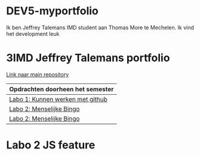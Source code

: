 # DEV5-myportfolio

Ik ben Jeffrey Talemans IMD student aan Thomas More te Mechelen.
Ik vind het development leuk

# 3IMD Jeffrey Talemans portfolio





[Link naar main repository](https://github.com/TalemansJeffrey/DEV5-myportfolio.git "Link naar main repository")

|Opdrachten doorheen het semester  |
| ------------ |
|[Labo 1: Kunnen werken met github](https://github.com/R0754975/DEV5-LAB1 "Labo 1: Kunnen werken met github")   |
|[Labo 2: Menselijke Bingo](https://github.com/TalemansJeffrey/labo2.git "Labo 2: Human Bingo")|
|[Labo 2: Menselijke Bingo](https://labo2.vercel.app/ "Vercel")|


# Labo 2 JS feature



